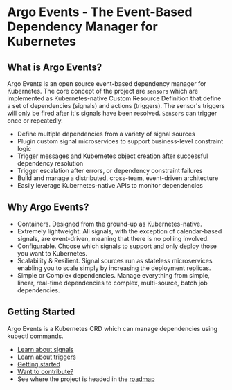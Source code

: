 # Argo Events - The Event-Based Dependency Manager for Kubernetes

## What is Argo Events?
Argo Events is an open source event-based dependency manager for Kubernetes. The core concept of the project are `sensors` which are implemented as Kubernetes-native Custom Resource Definition that define a set of dependencies (signals) and actions (triggers). The sensor's triggers will only be fired after it's signals have been resolved. `Sensors` can trigger once or repeatedly.
- Define multiple dependencies from a variety of signal sources
- Plugin custom signal microservices to support business-level constraint logic
- Trigger messages and Kubernetes object creation after successful dependency resolution
- Trigger escalation after errors, or dependency constraint failures
- Build and manage a distributed, cross-team, event-driven architecture
- Easily leverage Kubernetes-native APIs to monitor dependencies

## Why Argo Events?
- Containers. Designed from the ground-up as Kubernetes-native. 
- Extremely lightweight. All signals, with the exception of calendar-based signals, are event-driven, meaning that there is no polling involved.
- Configurable. Choose which signals to support and only deploy those you want to Kubernetes.
- Scalability & Resilient. Signal sources run as stateless microservices enabling you to scale simply by increasing the deployment replicas.
- Simple or Complex dependencies. Manage everything from simple, linear, real-time dependencies to complex, multi-source, batch job dependencies.

## Getting Started
Argo Events is a Kubernetes CRD which can manage dependencies using kubectl commands.
- [Learn about signals](./docs/signal-guide.md)
- [Learn about triggers](./docs/trigger-guide.md)
- [Getting started](./docs/quickstart.md)
- [Want to contribute?](./CONTRIBUTING.md)
- See where the project is headed in the [roadmap](./ROADMAP.md)
